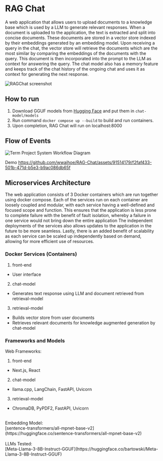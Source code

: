 # RAG Chat
A web application that allows users to upload documents to a knowledge base which is used by a LLM to generate relevant responses. When a document is uploaded to the application, the text is extracted and split into concise documents. These documents are stored in a vector store indexed by their embeddings generated by an embedding model. Upon receiving a query in the chat, the vector store will retrieve the documents which are the most similar by comparing the embeddings of the documents with the query. This document is then incorporated into the prompt to the LLM as context for answering the query.
The chat model also has a memory feature and keeps track of the chat history of the ongoing chat and uses it as context for generating the next response.

![RAGChat screenshot](https://github.com/wwaihoe/RAG-Chat/assets/91514179/06512f90-5a81-4bf4-bd85-652ce3517e98)

## How to run
1. Download GGUF models from [Hugging Face](https://huggingface.co/models) and put them in `chat-model/models`
2. Run command `docker compose up --build` to build and run containers.
3. Upon completion, RAG Chat will run on localhost:8000

## Flow of Events
![Term Project System Workflow Diagram](https://github.com/wwaihoe/RAG-Chat/assets/91514179/ac92fe05-2b28-4e42-b64c-905cd0abfbba)

Demo
https://github.com/wwaihoe/RAG-Chat/assets/91514179/f2faf433-501b-471d-b5e3-b9ac086db65f

## Microservices Architecture
The web application consists of 3 Docker containers which are run together using docker compose. Each of the services run on each container are loosely coupled and modular, with each service having a well-defined and focused scope and function. This ensures that the application is less prone to complete failure with the benefit of fault isolation, whereby a failure in one service would not bring down the entire application The independent deployments of the services also allows updates to the application in the future to be more seamless. Lastly, there is an added benefit of scalability as each service can be scaled up independently based on demand, allowing for more efficient use of resources.

### Docker Services (Containers)
1. front-end
  - User interface
2. chat-model
  - Generates text response using LLM and document retrieved from retrieval-model
3. retrieval-model
  - Builds vector store from user documents
  - Retrieves relevant documents for knowledge augmented generation by chat-model

### Frameworks and Models
Web Frameworks:<br>
1. front-end
  - Next.js, React
2. chat-model
  - llama.cpp, LangChain, FastAPI, Uvicorn
3. retrieval-model
  - ChromaDB, PyPDF2, FastAPI, Uvicorn
<br>
Embedding Model:<br>
[sentence-transformers/all-mpnet-base-v2](https://huggingface.co/sentence-transformers/all-mpnet-base-v2)
<br>
<br>
LLMs Tested:<br>
[Meta-Llama-3-8B-Instruct-GGUF](https://huggingface.co/bartowski/Meta-Llama-3-8B-Instruct-GGUF)



